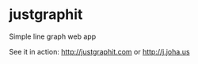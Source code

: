 justgraphit
===========

Simple line graph web app

See it in action: http://justgraphit.com or http://j.joha.us


